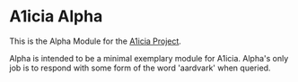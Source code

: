 
# A1icia Alpha

This is the Alpha Module for the [A1icia Project](https://github.com/markhull/A1icia).

Alpha is intended to be a minimal exemplary module for A1icia. Alpha's only job is to respond with some form of the word 'aardvark' when queried.
